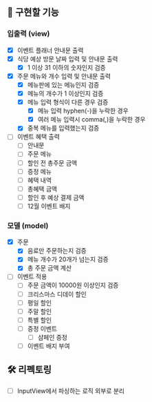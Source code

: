 ## 🚀 구현할 기능

### 입출력 (view)

- [X] 이벤트 플래너 안내문 출력
- [X] 식당 예상 방문 날짜 입력 및 안내문 출력
    - [X] 1 이상 31 이하의 숫자인지 검증
- [X] 주문 메뉴와 개수 입력 및 안내문 출력
    - [X] 메뉴판에 있는 메뉴인지 검증
    - [X] 메뉴의 개수가 1 이상인지 검증
    - [X] 메뉴 입력 형식이 다른 경우 검증
      - [X] 메뉴 입력 hyphen(-)을 누락한 경우
      - [X] 여러 메뉴 입력시 comma(,)을 누락한 경우
    - [X] 중복 메뉴를 입력했는지 검증
- [ ] 이벤트 혜택 출력
    - [ ] 안내문
    - [ ] 주문 메뉴
    - [ ] 할인 전 총주문 금액
    - [ ] 증정 메뉴
    - [ ] 혜택 내역
    - [ ] 총혜택 금액
    - [ ] 할인 후 예상 결제 금액
    - [ ] 12월 이벤트 배지

### 모델 (model)

- [X] 주문
    - [X] 음료만 주문하는지 검증
    - [X] 메뉴 개수가 20개가 넘는지 검증
    - [X] 총 주문 금액 계산
- [ ] 이벤트 적용
    - [ ] 주문 금액이 10000원 이상인지 검증
    - [ ] 크리스마스 디데이 할인
    - [ ] 평일 할인
    - [ ] 주말 할인
    - [ ] 특별 할인
    - [ ] 증정 이벤트
        - [ ] 샴페인 증정
    - [ ] 이벤트 배지 부여

## 🛠️ 리펙토링

- [ ] InputView에서 파싱하는 로직 외부로 분리